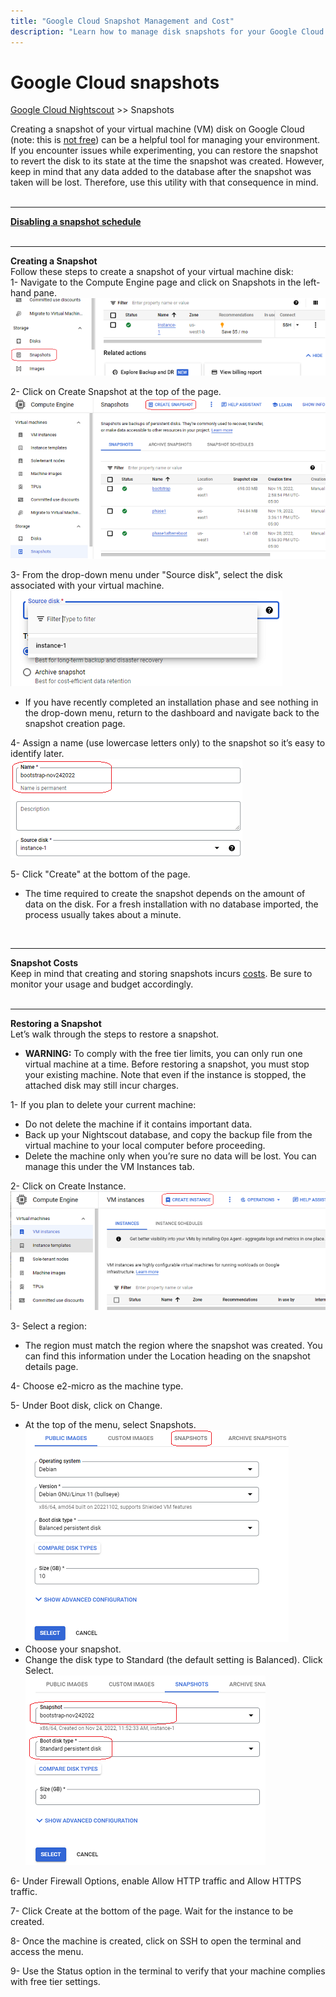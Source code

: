 ```yaml
---
title: "Google Cloud Snapshot Management and Cost"
description: "Learn how to manage disk snapshots for your Google Cloud Nightscout setup. Understand how they affect billing and how to minimize snapshot-related charges."
---
```


# Google Cloud snapshots
[Google Cloud Nightscout](./GoogleCloud.md) >> Snapshots  
  
Creating a snapshot of your virtual machine (VM) disk on Google Cloud (note: this is [not free](./SnapshotCost.md)) can be a helpful tool for managing your environment.  If you encounter issues while experimenting, you can restore the snapshot to revert the disk to its state at the time the snapshot was created. However, keep in mind that any data added to the database after the snapshot was taken will be lost. Therefore, use this utility with that consequence in mind.   
<br/>  
  
---  
**[Disabling a snapshot schedule](./GCNS/DeleteSnapshotSchedule.md)**  
<br/>  
  
---  
**Creating a Snapshot**  
Follow these steps to create a snapshot of your virtual machine disk:  
1- Navigate to the Compute Engine page and click on Snapshots in the left-hand pane.  
![](./images/Snapshots.png)  

2- Click on Create Snapshot at the top of the page.  
![](./images/Snapshots2.png)  
  
3- From the drop-down menu under "Source disk", select the disk associated with your virtual machine.  
![](./images/SourceDisk.png)  

- If you have recently completed an installation phase and see nothing in the drop-down menu, return to the dashboard and navigate back to the snapshot creation page.
  
4- Assign a name (use lowercase letters only) to the snapshot so it’s easy to identify later.  
![](./images/SnapshotTitle.png)  
  
5- Click "Create" at the bottom of the page.  
  
- The time required to create the snapshot depends on the amount of data on the disk. For a fresh installation with no database imported, the process usually takes about a minute.  
<br/>  
  
---  
  
**Snapshot Costs**  
Keep in mind that creating and storing snapshots incurs [costs](./SnapshotCost.md). Be sure to monitor your usage and budget accordingly.  
<br/>  
  
---  
  
**Restoring a Snapshot**  
Let’s walk through the steps to restore a snapshot.  
  
- **WARNING:** To comply with the free tier limits, you can only run one virtual machine at a time. Before restoring a snapshot, you must stop your existing machine. Note that even if the instance is stopped, the attached disk may still incur charges.  
  
1- If you plan to delete your current machine:  
- Do not delete the machine if it contains important data.
- Back up your Nightscout database, and copy the backup file from the virtual machine to your local computer before proceeding.
- Delete the machine only when you’re sure no data will be lost. You can manage this under the VM Instances tab.   
  
2- Click on Create Instance.  
![](./images/CreateInstance2.png)  
  
3- Select a region:
- The region must match the region where the snapshot was created. You can find this information under the Location heading on the snapshot details page.  
  
4- Choose e2-micro as the machine type.  
  
5- Under Boot disk, click on Change.  
- At the top of the menu, select Snapshots.  
![](./images/DiskChangeSnapshot.png)  
- Choose your snapshot.
- Change the disk type to Standard (the default setting is Balanced). Click Select.  
![](./images/SnapshotDiskType.png)  
  
6- Under Firewall Options, enable Allow HTTP traffic and Allow HTTPS traffic.  
  
7- Click Create at the bottom of the page. Wait for the instance to be created.  
  
8- Once the machine is created, click on SSH to open the terminal and access the menu.  
  
9- Use the Status option in the terminal to verify that your machine complies with free tier settings.  
  
